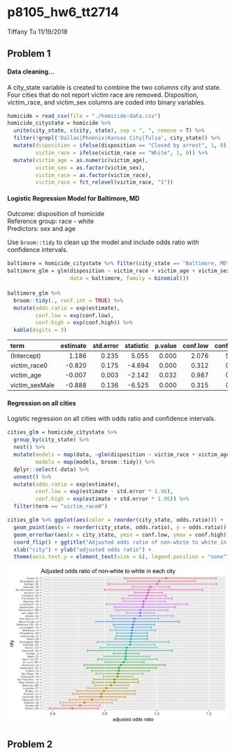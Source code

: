 p8105\_hw6\_tt2714
================
Tiffany Tu
11/19/2018

## Problem 1

#### Data cleaning…

A city\_state variable is created to combine the two columns city and
state. Four cities that do not report victim race are removed.
Disposition, victim\_race, and victim\_sex columns are coded into binary
variables.

``` r
homicide = read_csv(file = "./homicide-data.csv") 
homicide_citystate = homicide %>% 
  unite(city_state, c(city, state), sep = ", ", remove = T) %>% 
  filter(!grepl('Dallas|Phoenix|Kansas City|Tulsa', city_state)) %>% 
  mutate(disposition = ifelse(disposition == "Closed by arrest", 1, 0),
         victim_race = ifelse(victim_race == "White", 1, 0)) %>% 
  mutate(victim_age = as.numeric(victim_age), 
         victim_sex = as.factor(victim_sex), 
         victim_race = as.factor(victim_race),
         victim_race = fct_relevel(victim_race, "1")) 
```

#### Logistic Regression Model for Baltimore, MD

Outcome: disposition of homicide  
Reference group: race - white  
Predictors: sex and age

Use `broom::tidy` to clean up the model and include odds ratio with
confidence intervals.

``` r
baltimore = homicide_citystate %>% filter(city_state == "Baltimore, MD")
baltimore_glm = glm(disposition ~ victim_race + victim_age + victim_sex, 
                    data = baltimore, family = binomial())

baltimore_glm %>% 
  broom::tidy(., conf.int = TRUE) %>% 
  mutate(odds.ratio = exp(estimate),
         conf.low = exp(conf.low),
         conf.high = exp(conf.high)) %>% 
  kable(digits = 3)
```

| term            | estimate | std.error | statistic | p.value | conf.low | conf.high | odds.ratio |
| :-------------- | -------: | --------: | --------: | ------: | -------: | --------: | ---------: |
| (Intercept)     |    1.186 |     0.235 |     5.055 |   0.000 |    2.076 |     5.212 |      3.274 |
| victim\_race0   |  \-0.820 |     0.175 |   \-4.694 |   0.000 |    0.312 |     0.620 |      0.441 |
| victim\_age     |  \-0.007 |     0.003 |   \-2.142 |   0.032 |    0.987 |     0.999 |      0.993 |
| victim\_sexMale |  \-0.888 |     0.136 |   \-6.525 |   0.000 |    0.315 |     0.537 |      0.412 |

#### Regression on all cities

Logistic regression on all cities with odds ratio and confidence
intervals.

``` r
cities_glm = homicide_citystate %>% 
  group_by(city_state) %>% 
  nest() %>% 
  mutate(models = map(data, ~glm(disposition ~ victim_race + victim_age + victim_sex, data = .x)),
         models = map(models, broom::tidy)) %>% 
  dplyr::select(-data) %>% 
  unnest() %>% 
  mutate(odds.ratio = exp(estimate),
         conf.low = exp(estimate - std.error * 1.96),
         conf.high = exp(estimate + std.error * 1.96)) %>% 
  filter(term == "victim_race0")
```

``` r
cities_glm %>% ggplot(aes(color = reorder(city_state, odds.ratio))) +
  geom_point(aes(x = reorder(city_state, odds.ratio), y = odds.ratio)) +
  geom_errorbar(aes(x = city_state, ymin = conf.low, ymax = conf.high)) +
  coord_flip() + ggtitle("Adjusted odds ratio of non-white to white in each city") +
  xlab("city") + ylab("adjusted odds ratio") + 
  theme(axis.text.y = element_text(size = 6), legend.position = "none") 
```

![](p8105_hw6_tt2714_files/figure-gfm/unnamed-chunk-4-1.png)<!-- -->

## Problem 2
